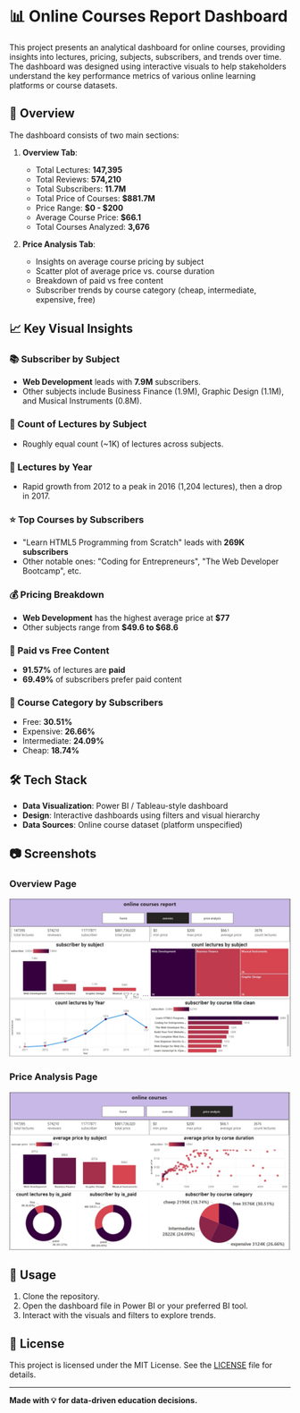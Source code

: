 # 📊 Online Courses Report Dashboard

This project presents an analytical dashboard for online courses, providing insights into lectures, pricing, subjects, subscribers, and trends over time. The dashboard was designed using interactive visuals to help stakeholders understand the key performance metrics of various online learning platforms or course datasets.

## 📌 Overview

The dashboard consists of two main sections:

1. **Overview Tab**:
   - Total Lectures: **147,395**
   - Total Reviews: **574,210**
   - Total Subscribers: **11.7M**
   - Total Price of Courses: **$881.7M**
   - Price Range: **$0 - $200**
   - Average Course Price: **$66.1**
   - Total Courses Analyzed: **3,676**

2. **Price Analysis Tab**:
   - Insights on average course pricing by subject
   - Scatter plot of average price vs. course duration
   - Breakdown of paid vs free content
   - Subscriber trends by course category (cheap, intermediate, expensive, free)

## 📈 Key Visual Insights

### 📚 Subscriber by Subject
- **Web Development** leads with **7.9M** subscribers.
- Other subjects include Business Finance (1.9M), Graphic Design (1.1M), and Musical Instruments (0.8M).

### 🧾 Count of Lectures by Subject
- Roughly equal count (~1K) of lectures across subjects.

### 📅 Lectures by Year
- Rapid growth from 2012 to a peak in 2016 (1,204 lectures), then a drop in 2017.

### ⭐ Top Courses by Subscribers
- "Learn HTML5 Programming from Scratch" leads with **269K subscribers**
- Other notable ones: "Coding for Entrepreneurs", "The Web Developer Bootcamp", etc.

### 💰 Pricing Breakdown
- **Web Development** has the highest average price at **$77**
- Other subjects range from **$49.6 to $68.6**

### 🔁 Paid vs Free Content
- **91.57%** of lectures are **paid**
- **69.49%** of subscribers prefer paid content

### 🧠 Course Category by Subscribers
- Free: **30.51%**
- Expensive: **26.66%**
- Intermediate: **24.09%**
- Cheap: **18.74%**

## 🛠 Tech Stack

- **Data Visualization**: Power BI / Tableau-style dashboard
- **Design**: Interactive dashboards using filters and visual hierarchy
- **Data Sources**: Online course dataset (platform unspecified)

## 📷 Screenshots

### Overview Page
![Overview](./online%20course%20report.jpg)

### Price Analysis Page
![Price Analysis](./online%20course%20report2.jpg)

## 🚀 Usage

1. Clone the repository.
2. Open the dashboard file in Power BI or your preferred BI tool.
3. Interact with the visuals and filters to explore trends.

## 📌 License

This project is licensed under the MIT License. See the [LICENSE](LICENSE) file for details.

---

**Made with 💡 for data-driven education decisions.**
